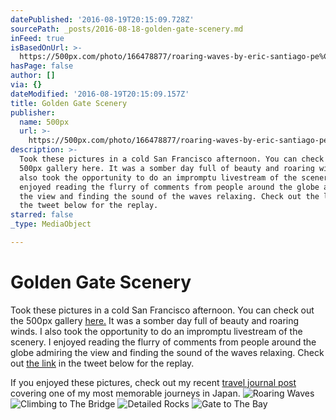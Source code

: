 ```yaml
---
datePublished: '2016-08-19T20:15:09.728Z'
sourcePath: _posts/2016-08-18-golden-gate-scenery.md
inFeed: true
isBasedOnUrl: >-
  https://500px.com/photo/166478877/roaring-waves-by-eric-santiago-pe%C3%B1a?ctx_page=1&from=gallery&galleryPath=23548399&user_id=18945239
hasPage: false
author: []
via: {}
dateModified: '2016-08-19T20:15:09.157Z'
title: Golden Gate Scenery
publisher:
  name: 500px
  url: >-
    https://500px.com/photo/166478877/roaring-waves-by-eric-santiago-pe%C3%B1a?ctx_page=1&from=gallery&galleryPath=23548399&user_id=18945239
description: >-
  Took these pictures in a cold San Francisco afternoon. You can check out the
  500px gallery here. It was a somber day full of beauty and roaring winds. I
  also took the opportunity to do an impromptu livestream of the scenery. I
  enjoyed reading the flurry of comments from people around the globe admiring
  the view and finding the sound of the waves relaxing. Check out the link in
  the tweet below for the replay.
starred: false
_type: MediaObject

---
```

# Golden Gate Scenery

Took these pictures in a cold San Francisco afternoon. You can check out the 500px gallery [here.][0] It was a somber day full of beauty and roaring winds. I also took the opportunity to do an impromptu livestream of the scenery. I enjoyed reading the flurry of comments from people around the globe admiring the view and finding the sound of the waves relaxing. Check out [the link][1] in the tweet below for the replay.

If you enjoyed these pictures, check out my recent [travel journal post][2] covering one of my most memorable journeys in Japan.
![Roaring Waves](https://the-grid-user-content.s3-us-west-2.amazonaws.com/0e320570-4273-4cb7-b9a7-32fc9d845824.jpg)
![Climbing to The Bridge](https://the-grid-user-content.s3-us-west-2.amazonaws.com/e16477f6-21cf-4696-ba4b-d6d34055a1d0.jpg)
![Detailed Rocks](https://the-grid-user-content.s3-us-west-2.amazonaws.com/b8acd58e-f393-4bca-b57e-58d66cd11834.jpg)
![Gate to The Bay](https://the-grid-user-content.s3-us-west-2.amazonaws.com/6f8c737d-1927-48ca-a30e-cbfc5fcedfd2.jpg)

[0]: http://t.umblr.com/redirect?z=https%3A%2F%2Fwww.500px.com%2Fquestion_modernity%2Fgalleries%2Fsan-francisco&t=MjcxZTQyNzMyZmQ0MTA5Nzg3MGJmZWZjZmMzNTY5NzkxMTBhZWFkYSxhYjZ3V1g0cg%3D%3D
[1]: https://www.periscope.tv/w/1nAKEbRVnyAGL "Relax while thinking about the meaning of life"
[2]: https://questioningmodernity-blog.tumblr.com/post/148651756409/weekend-in-the-mountains